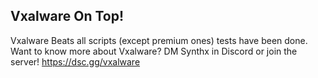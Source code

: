 **Vxalware On Top!**
---------------------------------------------------------------------------
Vxalware Beats all scripts (except premium ones) tests have been done.
Want to know more about Vxalware? DM Synthx in Discord or join the server!
https://dsc.gg/vxalware
